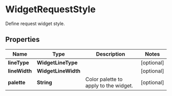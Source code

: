 

# WidgetRequestStyle

Define request widget style.
## Properties

Name | Type | Description | Notes
------------ | ------------- | ------------- | -------------
**lineType** | **WidgetLineType** |  |  [optional]
**lineWidth** | **WidgetLineWidth** |  |  [optional]
**palette** | **String** | Color palette to apply to the widget. |  [optional]



